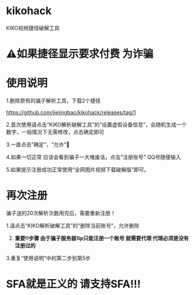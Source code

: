 # kikohack
KIKO视频捷径破解工具

# ⚠️如果捷径显示要求付费 为诈骗

# 使用说明

1.删除原有的骗子解析工具，下载2个捷径

https://github.com/jiejingbao/kikohack/releases/tag/1

2.首次使用请点击“KIKO解析破解工具”的“设置虚假设备信息”，会随机生成一个数字，一般情况下无需修改，点击确定即可

3.一直点击“确定”，“允许”

4.如果一切正常 应该会看到骗子一大堆废话，点击“注册账号" QQ号随便输入

5.如果提示注册成功正常使用“全网图片视频下载破解版”即可。

# 再次注册

骗子送的20次解析次数用完后，需要重新注册！

1.请点击“KIKO解析破解工具”的“删除当前账号”，允许删除

2. **重要‼️步骤 由于骗子服务器1ip只能注册一个账号 就需要代理 代理必须是没有注册过的**

3.重复“使用说明”中的第二步到第5步

# SFA就是正义的 请支持SFA!!!
